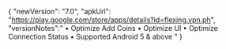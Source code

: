 {
"newVersion": "7.0",
"apkUrl": "https://play.google.com/store/apps/details?id=flexing.vpn.ph",
"versionNotes":"
• Optimize Add Coins
• Optimize UI
• Optimize Connection Status
• Supported Android 5 & above
"
}
